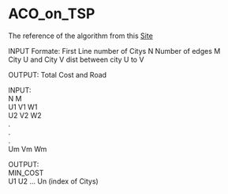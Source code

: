 # ACO_on_TSP

The reference of the algorithm from this [Site](https://www.sciencedirect.com/science/article/pii/S1002007108002736) 

INPUT Formate: 	First Line number of Citys N Number of edges M <br />
				City U and City V dist between city U to V <br />

OUTPUT: Total Cost and Road <br />

INPUT:	<br />
N M <br />
		U1 V1 W1 <br />	
 		U2 V2 W2 <br />
		. <br />
		. <br />
		. <br />
		Um Vm Wm <br />


OUTPUT: <br />
MIN_COST <br />
		U1 U2 ... Un (index of Citys) <br />
	


